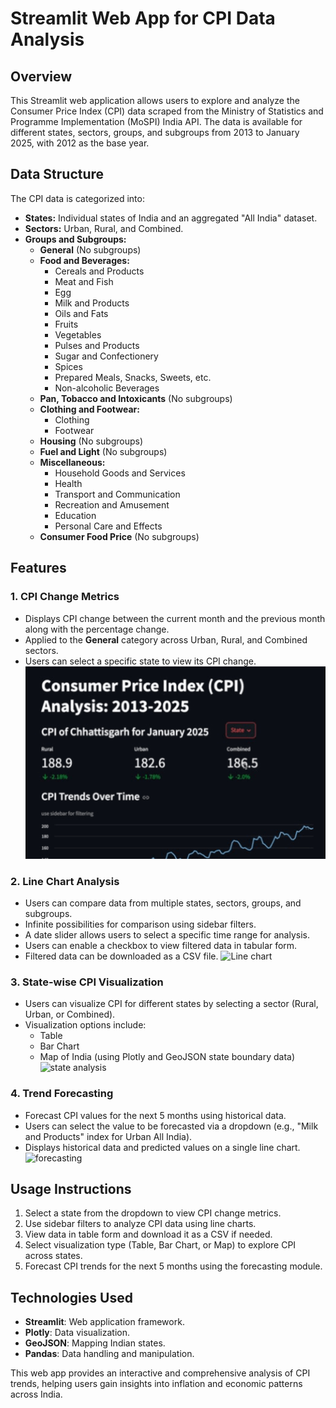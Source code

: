 # Streamlit Web App for CPI Data Analysis

## Overview
This Streamlit web application allows users to explore and analyze the Consumer Price Index (CPI) data scraped from the Ministry of Statistics and Programme Implementation (MoSPI) India API. The data is available for different states, sectors, groups, and subgroups from 2013 to January 2025, with 2012 as the base year.

## Data Structure
The CPI data is categorized into:
- **States:** Individual states of India and an aggregated "All India" dataset.
- **Sectors:** Urban, Rural, and Combined.
- **Groups and Subgroups:**
  - **General** (No subgroups)
  - **Food and Beverages:**
    - Cereals and Products
    - Meat and Fish
    - Egg
    - Milk and Products
    - Oils and Fats
    - Fruits
    - Vegetables
    - Pulses and Products
    - Sugar and Confectionery
    - Spices
    - Prepared Meals, Snacks, Sweets, etc.
    - Non-alcoholic Beverages
  - **Pan, Tobacco and Intoxicants** (No subgroups)
  - **Clothing and Footwear:**
    - Clothing
    - Footwear
  - **Housing** (No subgroups)
  - **Fuel and Light** (No subgroups)
  - **Miscellaneous:**
    - Household Goods and Services
    - Health
    - Transport and Communication
    - Recreation and Amusement
    - Education
    - Personal Care and Effects
  - **Consumer Food Price** (No subgroups)

## Features
### 1. CPI Change Metrics
- Displays CPI change between the current month and the previous month along with the percentage change.
- Applied to the **General** category across Urban, Rural, and Combined sectors.
- Users can select a specific state to view its CPI change.
  ![CPI Change Metrics](./test%20scripts/metric.gif)

### 2. Line Chart Analysis
- Users can compare data from multiple states, sectors, groups, and subgroups.
- Infinite possibilities for comparison using sidebar filters.
- A date slider allows users to select a specific time range for analysis.
- Users can enable a checkbox to view filtered data in tabular form.
- Filtered data can be downloaded as a CSV file.
  ![Line chart](./test%20scripts/analysis.gif)

### 3. State-wise CPI Visualization
- Users can visualize CPI for different states by selecting a sector (Rural, Urban, or Combined).
- Visualization options include:
  - Table
  - Bar Chart
  - Map of India (using Plotly and GeoJSON state boundary data)
    ![state analysis](./test%20scripts/maps.gif)

### 4. Trend Forecasting
- Forecast CPI values for the next 5 months using historical data.
- Users can select the value to be forecasted via a dropdown (e.g., "Milk and Products" index for Urban All India).
- Displays historical data and predicted values on a single line chart.
  ![forecasting](./test%20scripts/forecast.gif)

## Usage Instructions
1. Select a state from the dropdown to view CPI change metrics.
2. Use sidebar filters to analyze CPI data using line charts.
3. View data in table form and download it as a CSV if needed.
4. Select visualization type (Table, Bar Chart, or Map) to explore CPI across states.
5. Forecast CPI trends for the next 5 months using the forecasting module.

## Technologies Used
- **Streamlit**: Web application framework.
- **Plotly**: Data visualization.
- **GeoJSON**: Mapping Indian states.
- **Pandas**: Data handling and manipulation.

This web app provides an interactive and comprehensive analysis of CPI trends, helping users gain insights into inflation and economic patterns across India.

